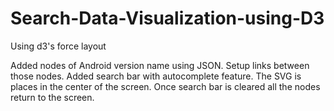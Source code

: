 # Search-Data-Visualization-using-D3
Using d3's force layout

Added nodes of Android version name using JSON. Setup links between those nodes.
Added search bar with autocomplete feature.
The SVG is places in the center of the screen.
Once search bar is cleared all the nodes return to the screen.
